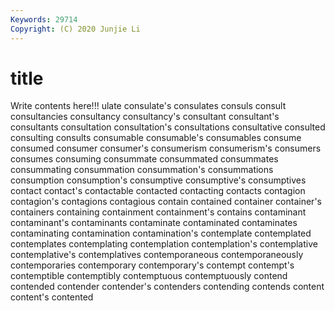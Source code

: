 ```yaml
---
Keywords: 29714
Copyright: (C) 2020 Junjie Li
---
```


# title

Write contents here!!!
ulate 
consulate's 
consulates 
consuls 
consult 
consultancies 
consultancy 
consultancy's 
consultant
consultant's 
consultants 
consultation 
consultation's 
consultations 
consultative 
consulted 
consulting 
consults 
consumable
consumable's 
consumables 
consume 
consumed 
consumer 
consumer's 
consumerism 
consumerism's 
consumers 
consumes
consuming 
consummate 
consummated 
consummates 
consummating 
consummation 
consummation's 
consummations 
consumption 
consumption's
consumptive 
consumptive's 
consumptives 
contact 
contact's 
contactable 
contacted 
contacting 
contacts 
contagion
contagion's 
contagions 
contagious 
contain 
contained 
container 
container's 
containers 
containing 
containment
containment's 
contains 
contaminant 
contaminant's 
contaminants 
contaminate 
contaminated 
contaminates 
contaminating 
contamination
contamination's 
contemplate 
contemplated 
contemplates 
contemplating 
contemplation 
contemplation's 
contemplative 
contemplative's 
contemplatives
contemporaneous 
contemporaneously 
contemporaries 
contemporary 
contemporary's 
contempt 
contempt's 
contemptible 
contemptibly 
contemptuous
contemptuously 
contend 
contended 
contender 
contender's 
contenders 
contending 
contends 
content 
content's
contented 
